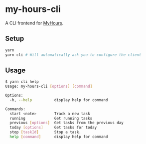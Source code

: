 my-hours-cli
============

A CLI frontend for [MyHours](https://myhours.com).


## Setup

```sh
yarn 
yarn cli # Will automatically ask you to configure the client
```

## Usage

```sh
$ yarn cli help
Usage: my-hours-cli [options] [command]

Options:
  -h, --help          display help for command

Commands:
  start <note>        Track a new task
  running             Get running tasks
  previous [options]  Get tasks from the previous day
  today [options]     Get tasks for today
  stop [taskId]       Stop a task.
  help [command]      display help for command
```